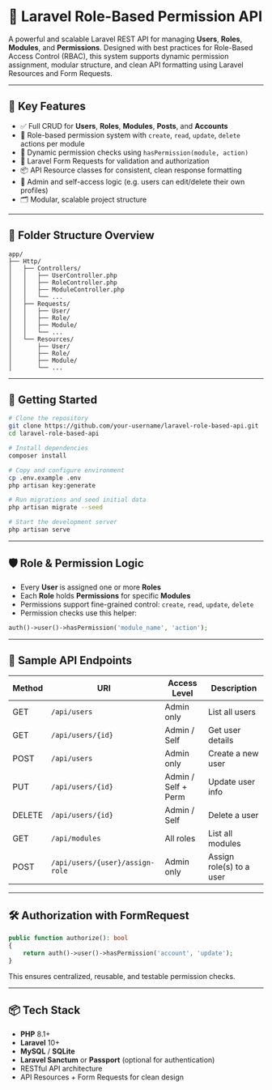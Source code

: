 # 📘 Laravel Role-Based Permission API

A powerful and scalable Laravel REST API for managing **Users**, **Roles**, **Modules**, and **Permissions**. Designed with best practices for Role-Based Access Control (RBAC), this system supports dynamic permission assignment, modular structure, and clean API formatting using Laravel Resources and Form Requests.

---

## 🔧 Key Features

- ✅ Full CRUD for **Users**, **Roles**, **Modules**, **Posts**, and **Accounts**
- 🔐 Role-based permission system with `create`, `read`, `update`, `delete` actions per module
- 🧠 Dynamic permission checks using `hasPermission(module, action)`
- 🧾 Laravel Form Requests for validation and authorization
- 📦 API Resource classes for consistent, clean response formatting
- 👤 Admin and self-access logic (e.g. users can edit/delete their own profiles)
- 🗂 Modular, scalable project structure

---

## 📁 Folder Structure Overview

```
app/
├── Http/
│   ├── Controllers/
│   │   ├── UserController.php
│   │   ├── RoleController.php
│   │   ├── ModuleController.php
│   │   └── ...
│   ├── Requests/
│   │   ├── User/
│   │   ├── Role/
│   │   ├── Module/
│   │   └── ...
│   └── Resources/
│       ├── User/
│       ├── Role/
│       ├── Module/
│       └── ...
```

---

## 🚀 Getting Started

```bash
# Clone the repository
git clone https://github.com/your-username/laravel-role-based-api.git
cd laravel-role-based-api

# Install dependencies
composer install

# Copy and configure environment
cp .env.example .env
php artisan key:generate

# Run migrations and seed initial data
php artisan migrate --seed

# Start the development server
php artisan serve
```

---

## 🛡️ Role & Permission Logic

- Every **User** is assigned one or more **Roles**
- Each **Role** holds **Permissions** for specific **Modules**
- Permissions support fine-grained control: `create`, `read`, `update`, `delete`
- Permission checks use this helper:
```php
auth()->user()->hasPermission('module_name', 'action');
```

---

## 🔄 Sample API Endpoints

| Method | URI                              | Access Level           | Description                            |
|--------|----------------------------------|------------------------|----------------------------------------|
| GET    | `/api/users`                     | Admin only             | List all users                         |
| GET    | `/api/users/{id}`                | Admin / Self           | Get user details                       |
| POST   | `/api/users`                     | Admin only             | Create a new user                      |
| PUT    | `/api/users/{id}`                | Admin / Self + Perm    | Update user info                       |
| DELETE | `/api/users/{id}`                | Admin / Self           | Delete a user                          |
| GET    | `/api/modules`                   | All roles              | List all modules                       |
| POST   | `/api/users/{user}/assign-role`  | Admin only             | Assign role(s) to a user               |

---

## 🛠 Authorization with FormRequest

```php
public function authorize(): bool
{
    return auth()->user()->hasPermission('account', 'update');
}
```

This ensures centralized, reusable, and testable permission checks.

---

## 📦 Tech Stack

- **PHP** 8.1+
- **Laravel** 10+
- **MySQL** / **SQLite**
- **Laravel Sanctum** or **Passport** (optional for authentication)
- RESTful API architecture
- API Resources + Form Requests for clean design
